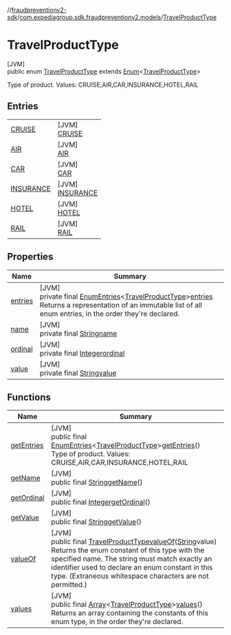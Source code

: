 //[fraudpreventionv2-sdk](../../../index.md)/[com.expediagroup.sdk.fraudpreventionv2.models](../index.md)/[TravelProductType](index.md)

# TravelProductType

[JVM]\
public enum [TravelProductType](index.md) extends [Enum](https://docs.oracle.com/javase/8/docs/api/java/lang/Enum.html)&lt;[TravelProductType](index.md)&gt;

Type of product. Values: CRUISE,AIR,CAR,INSURANCE,HOTEL,RAIL

## Entries

| | |
|---|---|
| [CRUISE](-c-r-u-i-s-e/index.md) | [JVM]<br>[CRUISE](-c-r-u-i-s-e/index.md) |
| [AIR](-a-i-r/index.md) | [JVM]<br>[AIR](-a-i-r/index.md) |
| [CAR](-c-a-r/index.md) | [JVM]<br>[CAR](-c-a-r/index.md) |
| [INSURANCE](-i-n-s-u-r-a-n-c-e/index.md) | [JVM]<br>[INSURANCE](-i-n-s-u-r-a-n-c-e/index.md) |
| [HOTEL](-h-o-t-e-l/index.md) | [JVM]<br>[HOTEL](-h-o-t-e-l/index.md) |
| [RAIL](-r-a-i-l/index.md) | [JVM]<br>[RAIL](-r-a-i-l/index.md) |

## Properties

| Name | Summary |
|---|---|
| [entries](index.md#-1837242742%2FProperties%2F-173342751) | [JVM]<br>private final [EnumEntries](https://kotlinlang.org/api/latest/jvm/stdlib/kotlin.enums/-enum-entries/index.html)&lt;[TravelProductType](index.md)&gt;[entries](index.md#-1837242742%2FProperties%2F-173342751)<br>Returns a representation of an immutable list of all enum entries, in the order they're declared. |
| [name](../-verification-type/_3_-d-s/index.md#-372974862%2FProperties%2F-173342751) | [JVM]<br>private final [String](https://docs.oracle.com/javase/8/docs/api/java/lang/String.html)[name](../-verification-type/_3_-d-s/index.md#-372974862%2FProperties%2F-173342751) |
| [ordinal](../-verification-type/_3_-d-s/index.md#-739389684%2FProperties%2F-173342751) | [JVM]<br>private final [Integer](https://docs.oracle.com/javase/8/docs/api/java/lang/Integer.html)[ordinal](../-verification-type/_3_-d-s/index.md#-739389684%2FProperties%2F-173342751) |
| [value](-r-a-i-l/index.md#-41477111%2FProperties%2F-173342751) | [JVM]<br>private final [String](https://docs.oracle.com/javase/8/docs/api/java/lang/String.html)[value](-r-a-i-l/index.md#-41477111%2FProperties%2F-173342751) |

## Functions

| Name | Summary |
|---|---|
| [getEntries](get-entries.md) | [JVM]<br>public final [EnumEntries](https://kotlinlang.org/api/latest/jvm/stdlib/kotlin.enums/-enum-entries/index.html)&lt;[TravelProductType](index.md)&gt;[getEntries](get-entries.md)()<br>Type of product. Values: CRUISE,AIR,CAR,INSURANCE,HOTEL,RAIL |
| [getName](index.md#-1544332150%2FFunctions%2F-173342751) | [JVM]<br>public final [String](https://docs.oracle.com/javase/8/docs/api/java/lang/String.html)[getName](index.md#-1544332150%2FFunctions%2F-173342751)() |
| [getOrdinal](index.md#-35076492%2FFunctions%2F-173342751) | [JVM]<br>public final [Integer](https://docs.oracle.com/javase/8/docs/api/java/lang/Integer.html)[getOrdinal](index.md#-35076492%2FFunctions%2F-173342751)() |
| [getValue](get-value.md) | [JVM]<br>public final [String](https://docs.oracle.com/javase/8/docs/api/java/lang/String.html)[getValue](get-value.md)() |
| [valueOf](value-of.md) | [JVM]<br>public final [TravelProductType](index.md)[valueOf](value-of.md)([String](https://docs.oracle.com/javase/8/docs/api/java/lang/String.html)value)<br>Returns the enum constant of this type with the specified name. The string must match exactly an identifier used to declare an enum constant in this type. (Extraneous whitespace characters are not permitted.) |
| [values](values.md) | [JVM]<br>public final [Array](https://kotlinlang.org/api/latest/jvm/stdlib/kotlin/-array/index.html)&lt;[TravelProductType](index.md)&gt;[values](values.md)()<br>Returns an array containing the constants of this enum type, in the order they're declared. |
